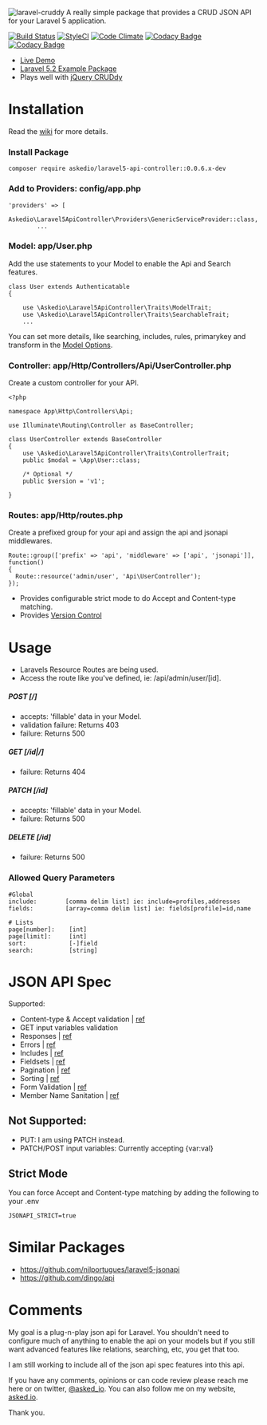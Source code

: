 ![laravel-cruddy](http://i.imgur.com/TmEh1m6.jpgg)
A really simple package that provides a CRUD JSON API for your Laravel 5 application.

[![Build Status](https://img.shields.io/travis/Askedio/Laravel5-API-Controller/master.svg?style=flat-square)](https://travis-ci.org/Askedio/Laravel5-API-Controller)
[![StyleCI](https://styleci.io/repos/52752552/shield)](https://styleci.io/repos/52752552)
[![Code Climate](https://codeclimate.com/github/Askedio/Laravel5-API-Controller/badges/gpa.svg)](https://codeclimate.com/github/Askedio/Laravel5-API-Controller)
[![Codacy Badge](https://api.codacy.com/project/badge/grade/c2f2291fe3af4ea3a511afa64ddc034b)](https://www.codacy.com/app/gcphost/Laravel5-API-Controller)
[![Codacy Badge](https://api.codacy.com/project/badge/coverage/c2f2291fe3af4ea3a511afa64ddc034b)](https://www.codacy.com/app/gcphost/Laravel5-API-Controller)

* [Live Demo](https://cruddy.io/app/)
* [Laravel 5.2 Example Package](https://github.com/Askedio/Laravel-5-CRUD-Example)
* Plays well with [jQuery CRUDdy](https://github.com/Askedio/jQuery-Cruddy)



# Installation
Read the [wiki](https://github.com/Askedio/Laravel5-API-Controller/wiki) for more details.

### Install Package
~~~
composer require askedio/laravel5-api-controller::0.0.6.x-dev
~~~




### Add to Providers: config/app.php
~~~
'providers' => [
    Askedio\Laravel5ApiController\Providers\GenericServiceProvider::class,
        ...
~~~




### Model: app/User.php
Add the use statements to your Model to enable the Api and Search features.
~~~
class User extends Authenticatable
{

    use \Askedio\Laravel5ApiController\Traits\ModelTrait;
    use \Askedio\Laravel5ApiController\Traits\SearchableTrait;
    ...
~~~
You can set more details, like searching, includes, rules, primarykey and transform in the [Model Options](https://github.com/Askedio/Laravel5-API-Controller/wiki/Models).

### Controller: app/Http/Controllers/Api/UserController.php
Create a custom controller for your API.
~~~
<?php

namespace App\Http\Controllers\Api;

use Illuminate\Routing\Controller as BaseController;

class UserController extends BaseController
{
    use \Askedio\Laravel5ApiController\Traits\ControllerTrait;
    public $modal = \App\User::class;

    /* Optional */
    public $version = 'v1';

}
~~~

### Routes: app/Http/routes.php
Create a prefixed group for your api and assign the api and jsonapi middlewares.
~~~
Route::group(['prefix' => 'api', 'middleware' => ['api', 'jsonapi']], function()
{
  Route::resource('admin/user', 'Api\UserController');
});
~~~
* Provides configurable strict mode to do Accept and Content-type matching.
* Provides [Version Control](https://github.com/Askedio/Laravel5-API-Controller/wiki/Version-Control)



# Usage
* Laravels Resource Routes are being used.
* Access the route like you've defined, ie: /api/admin/user/[id].


##### POST [/]
* accepts: 'fillable' data in your Model.
* validation failure: Returns 403
* failure: Returns 500


##### GET [/id|/]
* failure: Returns 404


##### PATCH [/id]
* accepts: 'fillable' data in your Model.
* failure: Returns 500


##### DELETE [/id]
* failure: Returns 500




### Allowed Query Parameters
~~~
#Global
include:        [comma delim list] ie: include=profiles,addresses
fields:         [array=comma delim list] ie: fields[profile]=id,name

# Lists
page[number]:    [int]
page[limit]:     [int]
sort:            [-]field
search:          [string]
~~~



# JSON API Spec
Supported:
* Content-type & Accept validation | [ref](http://jsonapi.org/format/#content-negotiation)
* GET input variables validation
* Responses | [ref](http://jsonapi.org/format/#document-resource-objects)
* Errors | [ref](http://jsonapi.org/format/#errors)
* Includes | [ref](http://jsonapi.org/format/#fetching-includes)
* Fieldsets | [ref](http://jsonapi.org/format/#fetching-sparse-fieldsets)
* Pagination | [ref](http://jsonapi.org/format/#fetching-pagination)
* Sorting | [ref](http://jsonapi.org/format/#fetching-sorting)
* Form Validation | [ref](http://jsonapi.org/examples/#error-objects-error-codes)
* Member Name Sanitation | [ref](http://jsonapi.org/format/#document-member-names)

## Not Supported:
* PUT: I am using PATCH instead.
* PATCH/POST input variables: Currently accepting {var:val}




## Strict Mode
You can force Accept and Content-type matching by adding the following to your .env
~~~
JSONAPI_STRICT=true
~~~



# Similar Packages
* https://github.com/nilportugues/laravel5-jsonapi
* https://github.com/dingo/api





# Comments
My goal is a plug-n-play json api for Laravel. You shouldn't need to configure much of anything to enable the api on your models but if you still want advanced features like relations, searching, etc, you get that too.

I am still working to include all of the json api spec features into this api.

If you have any comments, opinions or can code review please reach me here or on twitter, [@asked_io](https://twitter.com/asked_io). You can also follow me on my website, [asked.io](https://asked.io).


Thank you.
